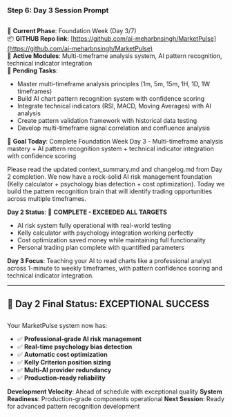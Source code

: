 ### Step 6: Day 3 Session Prompt

## 

🧠 **Current Phase**: Foundation Week (Day 3/7)  
📦 **GITHUB Repo link**: [https://github.com/ai-meharbnsingh/MarketPulse](https://github.com/ai-meharbnsingh/MarketPulse)  
🧹 **Active Modules**: Multi-timeframe analysis system, AI pattern recognition, technical indicator integration  
🚧 **Pending Tasks**:

*   Master multi-timeframe analysis principles (1m, 5m, 15m, 1H, 1D, 1W timeframes)
*   Build AI chart pattern recognition system with confidence scoring
*   Integrate technical indicators (RSI, MACD, Moving Averages) with AI analysis
*   Create pattern validation framework with historical data testing
*   Develop multi-timeframe signal correlation and confluence analysis

🎯 **Goal Today**: Complete Foundation Week Day 3 - Multi-timeframe analysis mastery + AI pattern recognition system + technical indicator integration with confidence scoring

Please read the updated context\_summary.md and changelog.md from Day 2 completion. We now have a rock-solid AI risk management foundation (Kelly calculator + psychology bias detection + cost optimization). Today we build the pattern recognition brain that will identify trading opportunities across multiple timeframes.

**Day 2 Status**: 🎉 **COMPLETE - EXCEEDED ALL TARGETS**

*   AI risk system fully operational with real-world testing
*   Kelly calculator with psychology integration working perfectly
*   Cost optimization saved money while maintaining full functionality
*   Personal trading plan complete with quantified parameters

**Day 3 Focus**: Teaching your AI to read charts like a professional analyst across 1-minute to weekly timeframes, with pattern confidence scoring and technical indicator integration.

* * *

## 🎉 Day 2 Final Status: EXCEPTIONAL SUCCESS

## 

Your MarketPulse system now has:

*   ✅ **Professional-grade AI risk management**
*   ✅ **Real-time psychology bias detection**
*   ✅ **Automatic cost optimization**
*   ✅ **Kelly Criterion position sizing**
*   ✅ **Multi-AI provider redundancy**
*   ✅ **Production-ready reliability**

**Development Velocity**: Ahead of schedule with exceptional quality
**System Readiness**: Production-grade components operational
**Next Session**: Ready for advanced pattern recognition development